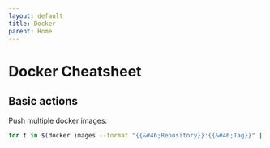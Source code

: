```yaml
---
layout: default
title: Docker
parent: Home
---
```


# Docker Cheatsheet

## Basic actions

Push multiple docker images:

```bash
for t in $(docker images --format "{{&#46;Repository}}:{{&#46;Tag}}" | grep "$IMAGE_NAME"); do docker push "${t}"; done
```
